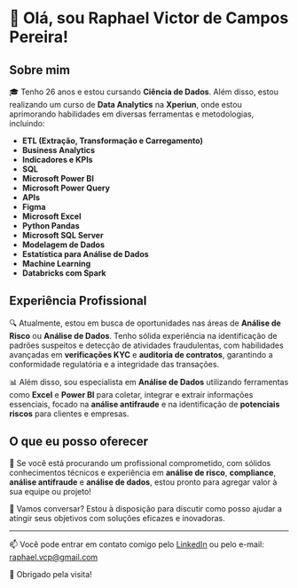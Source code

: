 # 👋 Olá, sou Raphael Victor de Campos Pereira!

## Sobre mim

🎓 Tenho 26 anos e estou cursando **Ciência de Dados**. Além disso, estou realizando um curso de **Data Analytics** na **Xperiun**,
onde estou aprimorando habilidades em diversas ferramentas e metodologias, incluindo:

- **ETL (Extração, Transformação e Carregamento)**
- **Business Analytics**
- **Indicadores e KPIs**
- **SQL**
- **Microsoft Power BI**
- **Microsoft Power Query**
- **APIs**
- **Figma**
- **Microsoft Excel**
- **Python Pandas**
- **Microsoft SQL Server**
- **Modelagem de Dados**
- **Estatística para Análise de Dados**
- **Machine Learning**
- **Databricks com Spark**

## Experiência Profissional

🔍 Atualmente, estou em busca de oportunidades nas áreas de **Análise de Risco** ou **Análise de Dados**. Tenho sólida experiência na identificação de padrões suspeitos e detecção de atividades fraudulentas, com habilidades avançadas em **verificações KYC** e **auditoria de contratos**, garantindo a conformidade regulatória e a integridade das transações.

📊 Além disso, sou especialista em **Análise de Dados** utilizando ferramentas como **Excel** e **Power BI** para coletar, integrar e extrair informações essenciais, focado na **análise antifraude** e na identificação de **potenciais riscos** para clientes e empresas.

## O que eu posso oferecer

🚀 Se você está procurando um profissional comprometido, com sólidos conhecimentos técnicos e experiência em **análise de risco**, **compliance**, **análise antifraude** e **análise de dados**, estou pronto para agregar valor à sua equipe ou projeto!

💼 Vamos conversar? Estou à disposição para discutir como posso ajudar a atingir seus objetivos com soluções eficazes e inovadoras.

---

📫 Você pode entrar em contato comigo pelo [LinkedIn](https://www.linkedin.com/in/raphael-victor-pereira/) ou pelo e-mail: raphael.vcp@gmail.com

🌟 Obrigado pela visita!

<!---
rV1ctor/rV1ctor is a ✨ special ✨ repository because its `README.md` (this file) appears on your GitHub profile.
You can click the Preview link to take a look at your changes.
--->
